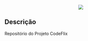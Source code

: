 <p align="center">
  <a href="http://nestjs.com/" target="blank"><img src="http://maratona.fullcycle.com.br/public/img/logo-maratona.png"/></a>
</p>

## Descrição

Repositório do Projeto CodeFlix

